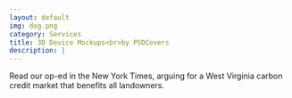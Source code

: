 ```yaml
---
layout: default
img: dog.png
category: Services
title: 3D Device Mockups<br>by PSDCovers
description: |
---
```

  Read our op-ed in the New York Times, arguing for a West Virginia carbon credit market that benefits all landowners.
